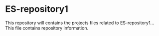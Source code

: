 # ES-repository1
This repository will contains the projects files related to ES-repository1...
This file contains repository information.
